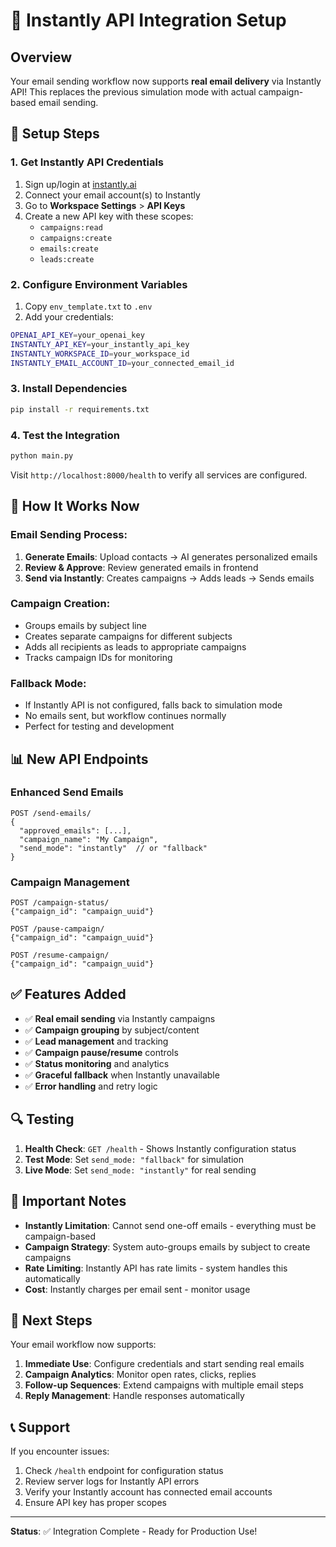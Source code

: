 # 📧 Instantly API Integration Setup

## Overview
Your email sending workflow now supports **real email delivery** via Instantly API! This replaces the previous simulation mode with actual campaign-based email sending.

## 🔧 Setup Steps

### 1. Get Instantly API Credentials
1. Sign up/login at [instantly.ai](https://instantly.ai)
2. Connect your email account(s) to Instantly
3. Go to **Workspace Settings** > **API Keys**
4. Create a new API key with these scopes:
   - `campaigns:read`
   - `campaigns:create`
   - `emails:create`
   - `leads:create`

### 2. Configure Environment Variables
1. Copy `env_template.txt` to `.env`
2. Add your credentials:
```bash
OPENAI_API_KEY=your_openai_key
INSTANTLY_API_KEY=your_instantly_api_key
INSTANTLY_WORKSPACE_ID=your_workspace_id
INSTANTLY_EMAIL_ACCOUNT_ID=your_connected_email_id
```

### 3. Install Dependencies
```bash
pip install -r requirements.txt
```

### 4. Test the Integration
```bash
python main.py
```

Visit `http://localhost:8000/health` to verify all services are configured.

## 🎯 How It Works Now

### Email Sending Process:
1. **Generate Emails**: Upload contacts → AI generates personalized emails
2. **Review & Approve**: Review generated emails in frontend
3. **Send via Instantly**: Creates campaigns → Adds leads → Sends emails

### Campaign Creation:
- Groups emails by subject line
- Creates separate campaigns for different subjects
- Adds all recipients as leads to appropriate campaigns
- Tracks campaign IDs for monitoring

### Fallback Mode:
- If Instantly API is not configured, falls back to simulation mode
- No emails sent, but workflow continues normally
- Perfect for testing and development

## 📊 New API Endpoints

### Enhanced Send Emails
```http
POST /send-emails/
{
  "approved_emails": [...],
  "campaign_name": "My Campaign",
  "send_mode": "instantly"  // or "fallback"
}
```

### Campaign Management
```http
POST /campaign-status/
{"campaign_id": "campaign_uuid"}

POST /pause-campaign/
{"campaign_id": "campaign_uuid"}

POST /resume-campaign/
{"campaign_id": "campaign_uuid"}
```

## ✅ Features Added

- ✅ **Real email sending** via Instantly campaigns
- ✅ **Campaign grouping** by subject/content
- ✅ **Lead management** and tracking
- ✅ **Campaign pause/resume** controls
- ✅ **Status monitoring** and analytics
- ✅ **Graceful fallback** when Instantly unavailable
- ✅ **Error handling** and retry logic

## 🔍 Testing

1. **Health Check**: `GET /health` - Shows Instantly configuration status
2. **Test Mode**: Set `send_mode: "fallback"` for simulation
3. **Live Mode**: Set `send_mode: "instantly"` for real sending

## 🚨 Important Notes

- **Instantly Limitation**: Cannot send one-off emails - everything must be campaign-based
- **Campaign Strategy**: System auto-groups emails by subject to create campaigns
- **Rate Limiting**: Instantly API has rate limits - system handles this automatically
- **Cost**: Instantly charges per email sent - monitor usage

## 🎯 Next Steps

Your email workflow now supports:
1. **Immediate Use**: Configure credentials and start sending real emails
2. **Campaign Analytics**: Monitor open rates, clicks, replies
3. **Follow-up Sequences**: Extend campaigns with multiple email steps
4. **Reply Management**: Handle responses automatically

## 📞 Support

If you encounter issues:
1. Check `/health` endpoint for configuration status
2. Review server logs for Instantly API errors
3. Verify your Instantly account has connected email accounts
4. Ensure API key has proper scopes

---
**Status**: ✅ Integration Complete - Ready for Production Use! 